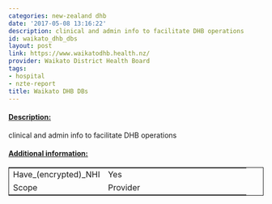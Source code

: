 ```yaml
---
categories: new-zealand dhb
date: '2017-05-08 13:16:22'
description: clinical and admin info to facilitate DHB operations
id: waikato_dhb_dbs
layout: post
link: https://www.waikatodhb.health.nz/
provider: Waikato District Health Board
tags:
- hospital
- nzte-report
title: Waikato DHB DBs
---
```



 <h4> <u>Description:</u> </h4>
clinical and admin info to facilitate DHB operations
 <h4> <u>Additional information:</u> </h4>
 <table style="border: 1px solid">
 <tr> <td width="40%">Have_(encrypted)_NHI</td> <td>Yes</td> </tr>
 <tr> <td width="40%">Scope</td> <td>Provider</td> </tr>
 </table>